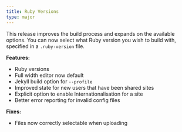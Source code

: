 ```yaml
---
title: Ruby Versions
type: major
---
```


This release improves the build process and expands on the available options. You can now select what Ruby version you wish to build with, specified in a `.ruby-version` file.

**Features:**

* Ruby versions
* Full width editor now default
* Jekyll build option for `--profile`
* Improved state for new users that have been shared sites
* Explicit option to enable Internationalisation for a site
* Better error reporting for invalid config files

**Fixes:**

* Files now correctly selectable when uploading